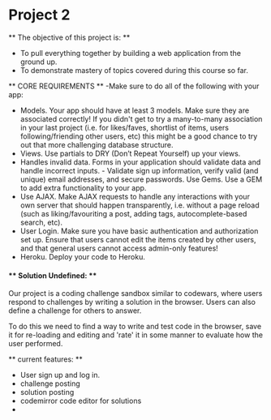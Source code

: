 # Project 2

** The objective of this project is: **
- To pull everything together by building a web application from the ground up.
- To demonstrate mastery of topics covered during this course so far.

** CORE REQUIREMENTS **
-Make sure to do all of the following with your app:

- Models. Your app should have at least 3 models. Make sure they are associated correctly! If you didn't get to try a many-to-many association in your last project (i.e. for likes/faves, shortlist of items, users following/friending other users, etc) this might be a good chance to try out that more challenging database structure.
- Views. Use partials to DRY (Don’t Repeat Yourself) up your views.
- Handles invalid data. Forms in your application should validate data and handle incorrect inputs. - Validate sign up information, verify valid (and unique) email addresses, and secure passwords.
Use Gems. Use a GEM to add extra functionality to your app.
- Use AJAX. Make AJAX requests to handle any interactions with your own server that should happen transparently, i.e. without a page reload (such as liking/favouriting a post, adding tags, autocomplete-based search, etc).
- User Login. Make sure you have basic authentication and authorization set up. Ensure that users cannot edit the items created by other users, and that general users cannot access admin-only features!
- Heroku. Deploy your code to Heroku.

#### ** Solution Undefined: **

Our project is a coding challenge sandbox similar to codewars, where users respond to challenges by writing a solution in the browser. Users can also define a challenge for others to answer.

To do this we need to find a way to write and test code in the browser, save it for re-loading and editing and 'rate' it in some manner to evaluate how the user performed.

** current features: **

- User sign up and log in.
- challenge posting
- solution posting
- codemirror code editor for solutions
-
